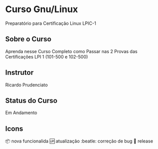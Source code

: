 # Curso Gnu/Linux
Preparatório para Certificação Linux LPIC-1

## Sobre o Curso
Aprenda nesse Curso Completo como Passar nas 2 Provas das Certificações LPI 1 (101-500 e 102-500)

## Instrutor
Ricardo Prudenciato

## Status do Curso
Em Andamento

## Icons
:package: nova funcionalida
:up: atualização
:beatle: correção de bug
:checkered_flag: release




